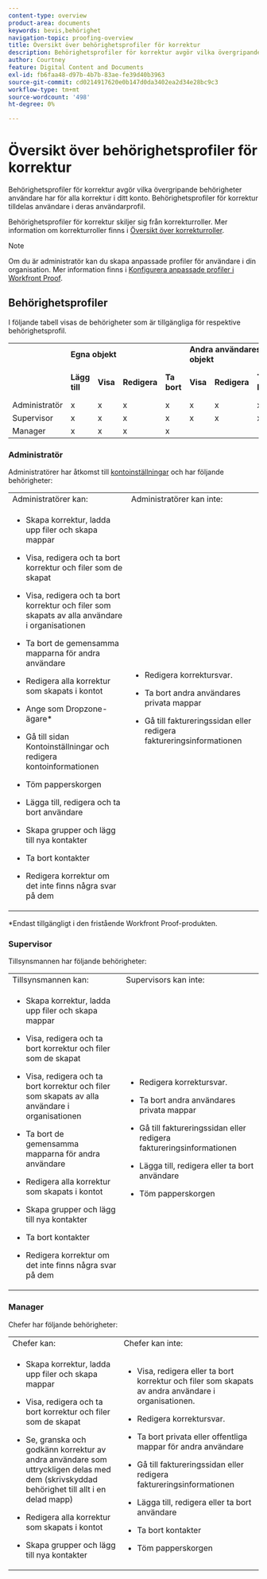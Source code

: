 ```yaml
---
content-type: overview
product-area: documents
keywords: bevis,behörighet
navigation-topic: proofing-overview
title: Översikt över behörighetsprofiler för korrektur
description: Behörighetsprofiler för korrektur avgör vilka övergripande behörigheter användare har för alla korrektur i ditt konto. Behörighetsprofiler för korrektur tilldelas användare i deras användarprofil. Behörighetsprofiler för korrektur skiljer sig från korrekturroller.
author: Courtney
feature: Digital Content and Documents
exl-id: fb6faa48-d97b-4b7b-83ae-fe39d40b3963
source-git-commit: cd0214917620e0b147d0da3402ea2d34e28bc9c3
workflow-type: tm+mt
source-wordcount: '498'
ht-degree: 0%

---
```


# Översikt över behörighetsprofiler för korrektur

<!--Audited: 12/2023-->

Behörighetsprofiler för korrektur avgör vilka övergripande behörigheter användare har för alla korrektur i ditt konto. Behörighetsprofiler för korrektur tilldelas användare i deras användarprofil.

Behörighetsprofiler för korrektur skiljer sig från korrekturroller. Mer information om korrekturroller finns i [Översikt över korrekturroller](../../../review-and-approve-work/proofing/proofing-overview/proof-roles.md).

>[!NOTE]
>
>Om du är administratör kan du skapa anpassade profiler för användare i din organisation. Mer information finns i [Konfigurera anpassade profiler i Workfront Proof](../../../workfront-proof/wp-acct-admin/account-settings/configure-custom-profiles.md).

<!--
<p data-mc-conditions="QuicksilverOrClassic.Draft mode">Consider the following about roles and permissions:</p>
-->

<!--
<ul data-mc-conditions="QuicksilverOrClassic.Draft mode">
<li> <p>Assigned profile permissions relate only to the users and items in your own account. The exception is in the case of Satellite accounts, where the Administrator and Billing Administrator for the main (hub) accounts can access and manage the account settings and billing of those accounts from the hub account level.</p> </li>
<li> <p>Billing Administrators and Administrators can delete users. This can only be done in Account settings.</p> </li>
<li>When Billing Administrators and Administrators view proofs that are owned by other users in their account, they view them with the role of a Reviewer.</li>
<li>Using the Read Only role, Billing Administrators and Administrators can access proofs in folders shared with them or in folders created by them. </li>
</ul>
-->

## Behörighetsprofiler

I följande tabell visas de behörigheter som är tillgängliga för respektive behörighetsprofil.

<table style="table-layout:auto">
  <tr>
   <td colspan="1" ><strong></strong>
   </td>
   <td colspan="4" ><strong>Egna objekt</strong>
   </td>
   <td colspan="3" ><strong>Andra användares objekt</strong>
   </td>
   <td><strong>Admin</strong>
   </td>
  </tr>
  <tr>
   <td>
   </td>
   <td><strong>Lägg till</strong>
   </td>
   <td><strong>Visa</strong>
   </td>
   <td><strong>Redigera</strong>
   </td>
   <td><strong>Ta bort</strong>
   </td>
   <td><strong>Visa</strong>
   </td>
   <td><strong>Redigera</strong>
   </td>
   <td><strong>Ta bort</strong>
   </td>
   <td><strong>Redigera och ta bort</strong>
   </td>
  </tr>
  <tr>
   <td>Administratör
   </td>
   <td>x
   </td>
   <td>x
   </td>
   <td>x
   </td>
   <td>x
   </td>
   <td>x
   </td>
   <td>x
   </td>
   <td>x
   </td>
   <td>x
   </td>
  </tr>
  <tr>
   <td>Supervisor
   </td>
   <td>x
   </td>
   <td>x
   </td>
   <td>x
   </td>
   <td>x
   </td>
   <td>x
   </td>
   <td>x
   </td>
   <td>x
   </td>
   <td>
   </td>
  </tr>
  <tr>
   <td>Manager
   </td>
   <td>x
   </td>
   <td>x
   </td>
   <td>x
   </td>
   <td>x
   </td>
   <td>
   </td>
   <td>
   </td>
   <td>
   </td>
   <td>
   </td>
  </tr>
</table>

### Administratör

Administratörer har åtkomst till [kontoinställningar](https://support.workfront.com/hc/en-us/sections/115000912147-Account-Settings) och har följande behörigheter:

<table style="table-layout:auto"> 
 <col> 
 <col> 
 <tbody> 
  <tr> 
   <td>Administratörer kan:</td> 
   <td>Administratörer kan inte:</td> 
  </tr> 
  <tr> 
   <td> 
    <ul> 
     <li> <p>Skapa korrektur, ladda upp filer och skapa mappar</p> </li> 
     <li> <p>Visa, redigera och ta bort korrektur och filer som de skapat</p> </li> 
     <li> <p>Visa, redigera och ta bort korrektur och filer som skapats av alla användare i organisationen</p> </li> 
     <li> <p>Ta bort de gemensamma mapparna för andra användare</p> </li> 
     <li> <p>Redigera alla korrektur som skapats i kontot</p> </li> 
     <li> <p>Ange som Dropzone-ägare*</p> </li> 
     <li> <p>Gå till sidan Kontoinställningar och redigera kontoinformationen</p> </li> 
     <li> <p>Töm papperskorgen</p> </li> 
     <li> <p>Lägga till, redigera och ta bort användare</p> </li> 
     <li> <p>Skapa grupper och lägg till nya kontakter</p> </li> 
     <li> <p>Ta bort kontakter</p> </li> 
     <li> <p>Redigera korrektur om det inte finns några svar på dem</p> </li> 
    </ul> </td> 
   <td> 
    <ul> 
     <li> <p>Redigera korrektursvar.</p> </li> 
     <li> <p>Ta bort andra användares privata mappar</p> </li> 
     <li> <p>Gå till faktureringssidan eller redigera faktureringsinformationen</p> </li> 
    </ul> </td> 
  </tr> 
 </tbody> 
</table>

&#42;Endast tillgängligt i den fristående Workfront Proof-produkten.

### Supervisor

Tillsynsmannen har följande behörigheter:

<table style="table-layout:auto"> 
 <col> 
 <col> 
 <tbody> 
  <tr> 
   <td>Tillsynsmannen kan:</td> 
   <td>Supervisors kan inte:</td> 
  </tr> 
  <tr> 
   <td> 
    <ul> 
     <li> <p>Skapa korrektur, ladda upp filer och skapa mappar</p> </li> 
     <li> <p>Visa, redigera och ta bort korrektur och filer som de skapat</p> </li> 
     <li> <p>Visa, redigera och ta bort korrektur och filer som skapats av alla användare i organisationen</p> </li> 
     <li> <p>Ta bort de gemensamma mapparna för andra användare</p> </li> 
     <li> <p>Redigera alla korrektur som skapats i kontot</p> </li> 
     <li> <p>Skapa grupper och lägg till nya kontakter</p> </li> 
     <li> <p>Ta bort kontakter</p> </li> 
     <li> <p>Redigera korrektur om det inte finns några svar på dem</p> </li> 
    </ul> </td> 
   <td> 
    <ul> 
     <li> <p>Redigera korrektursvar.</p> </li> 
     <li> <p>Ta bort andra användares privata mappar</p> </li> 
     <li> <p>Gå till faktureringssidan eller redigera faktureringsinformationen</p> </li> 
     <li> <p>Lägga till, redigera eller ta bort användare</p> </li> 
     <li> <p>Töm papperskorgen</p> </li> 
    </ul> </td> 
  </tr> 
 </tbody> 
</table>

### Manager

Chefer har följande behörigheter:

<table style="table-layout:auto"> 
 <col> 
 <col> 
 <tbody> 
  <tr> 
   <td>Chefer kan:</td> 
   <td>Chefer kan inte:</td> 
  </tr> 
  <tr> 
   <td> 
    <ul> 
     <li> <p>Skapa korrektur, ladda upp filer och skapa mappar</p> </li> 
     <li> <p>Visa, redigera och ta bort korrektur och filer som de skapat</p> </li> 
     <li> <p>Se, granska och godkänn korrektur av andra användare som uttryckligen delas med dem (skrivskyddad behörighet till allt i en delad mapp)</p> </li> 
     <li> <p>Redigera alla korrektur som skapats i kontot</p> </li> 
     <li> <p>Skapa grupper och lägg till nya kontakter</p> </li> 
    </ul> </td> 
   <td> 
    <ul> 
     <li> <p>Visa, redigera eller ta bort korrektur och filer som skapats av andra användare i organisationen. </p> </li><li><p>Redigera korrektursvar.</p> </li> 
     <li> <p>Ta bort privata eller offentliga mappar för andra användare</p> </li> 
     <li> <p>Gå till faktureringssidan eller redigera faktureringsinformationen</p> </li> 
     <li> <p>Lägga till, redigera eller ta bort användare</p> </li> 
     <li> <p> Ta bort kontakter</p> </li> 
     <li> <p>Töm papperskorgen</p> </li> 
    </ul> </td> 
  </tr> 
 </tbody> 
</table>

<!--
<h3 data-mc-conditions="QuicksilverOrClassic.Draft mode">Observer</h3>
-->

<!--
<p data-mc-conditions="QuicksilverOrClassic.Draft mode">Observers have the following permissions:</p>
-->

<!--
<p data-mc-conditions="QuicksilverOrClassic.Draft mode"> <img src="assets/cleaner2.png">Can see, review, and approve proofs of other users that are explicitly shared with them (Read-only rights to everything in a shared folder). For more information, see <a href="../../../workfront-proof/wp-work-proofsfiles/share-proofs-and-files/manage-proof-roles.md" class="MCXref xref">Manage Proof Roles in Workfront Proof</a>.</p>
-->

<!--
<p data-mc-conditions="QuicksilverOrClassic.Draft mode"> <img src="assets/cleaner2.png">Can view files that are explicitly shared with them. </p>
-->

<!--
<p data-mc-conditions="QuicksilverOrClassic.Draft mode"> <img src="assets/no2.png">Cannot create proofs, upload files, and create folders. For more information, see <a href="../../../workfront-proof/wp-work-proofsfiles/create-proofs-and-files/upload-files-web-content.md" class="MCXref xref">Upload Files and Web Content to Workfront Proof</a>.</p>
-->

<!--
<p data-mc-conditions="QuicksilverOrClassic.Draft mode"> <img src="assets/no2.png">Cannot view, edit, or delete proofs and files created by other users in the organization.</p>
-->

<!--
<p data-mc-conditions="QuicksilverOrClassic.Draft mode"> <img src="assets/no2.png">Cannot edit proofs or replies.</p>
-->

<!--
<p data-mc-conditions="QuicksilverOrClassic.Draft mode"> <img src="assets/no2.png">Cannot delete any items created in the organization.</p>
-->

<!--
<p data-mc-conditions="QuicksilverOrClassic.Draft mode"> <img src="assets/no2.png">Cannot access the Billing page or Account settings. For more information, see <a href="../../../workfront-proof/wp-billingsettings/manage-your-billing/wp-billing-page.md" class="MCXref xref">The Workfront Proof Billing Page</a> and <a href="../../../workfront-proof/wp-acct-admin/account-settings/account-settings.md" class="MCXref xref">Account settings in Workfront Proof</a>.</p>
-->

<!--
<p data-mc-conditions="QuicksilverOrClassic.Draft mode"> <img src="assets/no2.png">Cannot be set as the Dropzone owner. For more information, see <a href="../../../workfront-proof/wp-acct-admin/account-settings/configure-dropzone-in-wp.md" class="MCXref xref">Configure the dropzone in Workfront Proof</a>.</p>
-->

<!--
<p data-mc-conditions="QuicksilverOrClassic.Draft mode"> <img src="assets/no2.png">Cannot empty the trash. For more information, see <a href="../../../workfront-proof/wp-work-proofsfiles/manage-your-work/restore-and-empty-trash.md" class="MCXref xref">Restore and Empty the Trash in Workfront Proof</a>.</p>
-->

<!--
<p data-mc-conditions="QuicksilverOrClassic.Draft mode"> <img src="assets/no2.png">Cannot add, edit, or delete users. </p>
-->

<!--
<p data-mc-conditions="QuicksilverOrClassic.Draft mode"> <img src="assets/no2.png">Cannot create groups or add new contacts. </p>
-->

<!--
<p data-mc-conditions="QuicksilverOrClassic.Draft mode"> <img src="assets/no2.png">Cannot delete contacts. </p>
-->


<!--
<p data-mc-conditions="QuicksilverOrClassic.Draft mode">Menus and functions available to Observers are limited. </p>>
-->

<!--
<li data-mc-conditions="QuicksilverOrClassic.Draft mode">Observers do not see the Header menu or the green New menu in their Dashboard</li>>
-->

<!--
<li data-mc-conditions="QuicksilverOrClassic.Draft mode">Observers do not see the following links in their Settings: Account settings, Billing </li>>
-->

<!--
<h3 data-mc-conditions="QuicksilverOrClassic.Draft mode">Guest</h3>
-->

<!--
<p data-mc-conditions="QuicksilverOrClassic.Draft mode">The Guest profile is used to give access to proofs for reviewers who do not have their own Workfront Proof account. Guests can access proofs shared with them directly via their personal email notifications.</p>
-->

<!--
<p data-mc-conditions="QuicksilverOrClassic.Draft mode"> <img src="assets/cleaner2.png">Can view, review, and approve proofs that are explicitly shared with them.</p>
-->

<!--
<p data-mc-conditions="QuicksilverOrClassic.Draft mode"> <img src="assets/cleaner2.png">Can view files that are explicitly shared with them.</p>
-->

<!--
<p data-mc-conditions="QuicksilverOrClassic.Draft mode"> <img src="assets/no2.png">Cannot access the Dashboard.</p>
-->

<!--
<p data-mc-conditions="QuicksilverOrClassic.Draft mode"> <img src="assets/no2.png">Cannot have folders shared with them. For more information, see <a href="../../../workfront-proof/wp-work-proofsfiles/organize-your-work/manage-folders.md" class="MCXref xref">Manage Folders in Workfront Proof</a>.</p>
-->

<!--
<p data-mc-conditions="QuicksilverOrClassic.Draft mode"> <img src="assets/no2.png">Cannot be added as Authors or Moderators to the proofs. For more information, see <a href="../../../workfront-proof/wp-work-proofsfiles/share-proofs-and-files/manage-proof-roles.md" class="MCXref xref">Manage Proof Roles in Workfront Proof</a>.</p>
-->

<!--
<note type="note">
 Guests are not Workfront Proof users, so they cannot see all the proofs shared with them in their own Dashboard.
</note>
-->
